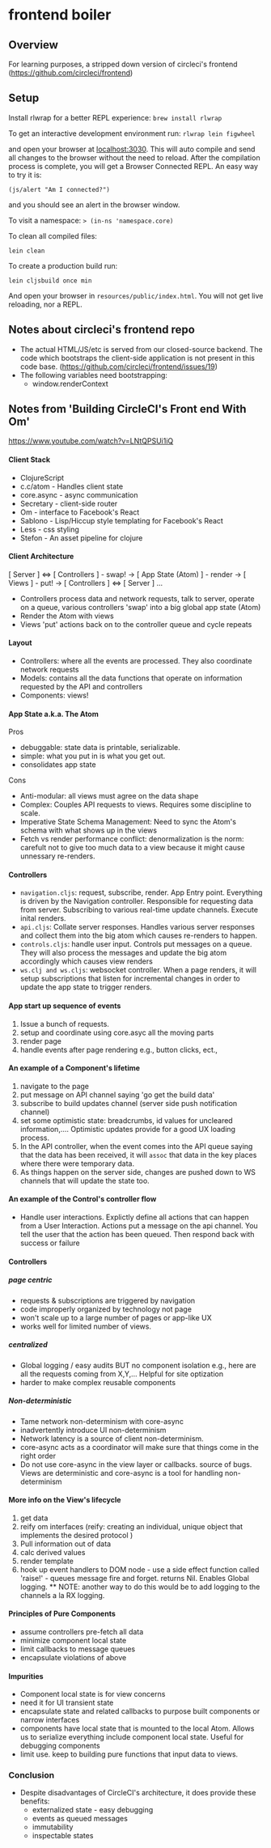 # frontend boiler
## Overview
For learning purposes, a stripped down version of circleci's frontend
(https://github.com/circleci/frontend)

## Setup

Install rlwrap for a better REPL experience: `brew install rlwrap`

To get an interactive development environment run: `rlwrap lein figwheel`

and open your browser at [localhost:3030](http://localhost:3030/).
This will auto compile and send all changes to the browser without the
need to reload. After the compilation process is complete, you will
get a Browser Connected REPL. An easy way to try it is:

    (js/alert "Am I connected?")

and you should see an alert in the browser window.

To visit a namespace: `> (in-ns 'namespace.core)`

To clean all compiled files:

    lein clean

To create a production build run:

    lein cljsbuild once min

And open your browser in `resources/public/index.html`. You will not
get live reloading, nor a REPL.

## Notes about circleci's frontend repo
- The actual HTML/JS/etc is served from our closed-source backend. The code which bootstraps the client-side application is not present in this code base. (https://github.com/circleci/frontend/issues/19)
- The following variables need bootstrapping:
  * window.renderContext

## Notes from 'Building CircleCI's Front end With Om'
https://www.youtube.com/watch?v=LNtQPSUi1iQ

#### Client Stack
- ClojureScript
- c.c/atom - Handles client state
- core.async - async communication
- Secretary - client-side router
- Om - interface to Facebook's React
- Sablono - Lisp/Hiccup style templating for Facebook's React
- Less - css styling
- Stefon - An asset pipeline for clojure

#### Client Architecture

[ Server ] <=> [ Controllers ] - swap! -> [ App State (Atom) ] - render -> [ Views ] - put! ->
[ Controllers ] <=> [ Server ] ...

- Controllers process data and network requests, talk to server, operate on a queue, various
  controllers 'swap' into a big global app state (Atom)
- Render the Atom with views
- Views 'put' actions back on to the controller queue and cycle repeats

#### Layout
- Controllers: where all the events are processed. They also coordinate network requests
- Models: contains all the data functions that operate on information requested
  by the API and controllers
- Components: views!

#### App State a.k.a. The Atom
Pros
- debuggable: state data is printable, serializable.
- simple: what you put in is what you get out.
- consolidates app state

Cons
- Anti-modular: all views must agree on the data shape
- Complex: Couples API requests to views. Requires some discipline to scale.
- Imperative State Schema Management: Need to sync the Atom's schema with what shows up in the views
- Fetch vs render performance conflict: denormalization is the norm: carefult not to give too much data to a view because it
  might cause unnessary re-renders.

#### Controllers
- `navigation.cljs`: request, subscribe, render. App Entry point. Everything is
  driven by the Navigation controller. Responsible for requesting data from server. Subscribing to various real-time update
    channels. Execute inital renders.
- `api.cljs`: Collate server responses. Handles various server responses and collect them into the big atom which causes re-renders to happen.
- `controls.cljs`: handle user input. Controls put messages on a queue. They
  will also process the messages and update the big atom accordingly which
  causes view renders
- `ws.clj and ws.cljs`: websocket controller. When a page renders, it will setup
  subscriptions that listen for incremental changes in order to update the app
  state to trigger renders.

#### App start up sequence of events
1. Issue a bunch of requests.
2. setup and coordinate using core.asyc all the moving parts
3. render page
4. handle events after page rendering e.g., button clicks, ect.,

#### An example of a Component's lifetime
1. navigate to the page
2. put message on API channel saying 'go get the build data'
3. subscribe to build updates channel (server side push notification channel)
4. set some optimistic state: breadcrumbs, id values for uncleared
   information,.... Optimistic updates provide for a good UX loading process.
5. In the API controller, when the event comes into the API queue saying that
   the data has been received, it will `assoc` that data in the key places where
   there were temporary data.
6. As things happen on the server side, changes are pushed down to WS channels
   that will update the state too.

#### An example of the Control's controller flow
- Handle user interactions. Explictly define all actions that can happen from
  a User Interaction. Actions put a message on the api channel. You tell the
  user that the action has been queued. Then respond back with success or
  failure

#### Controllers
##### page centric
- requests & subscriptions are triggered by navigation
- code improperly organized by technology not page
- won't scale up to a large number of pages or app-like UX
- works well for limited number of views.

##### centralized
- Global logging / easy audits BUT no component isolation e.g.,
  here are all the requests coming from X,Y,... Helpful for site optization
- harder to make complex reusable components

##### Non-deterministic
- Tame network non-determinism with core-async
- inadvertently introduce UI non-determinism
- Network latency is a source of client non-determinism.
- core-async acts as a coordinator will make sure that things come in the right order
- Do not use core-async in the view layer or callbacks. source of bugs. Views
  are deterministic and core-async is a tool for handling non-determinism

#### More info on the View's lifecycle
1. get data
2. reify om interfaces (reify: creating an individual, unique object that implements
   the desired protocol )
3. Pull information out of data
4. calc derived values
5. render template
6. hook up event handlers to DOM node - use a side effect function called 'raise!' - queues message fire and forget.
   returns Nil. Enables Global logging.
   ** NOTE: another way to do this would be to add logging to the channels a la
   RX logging.

#### Principles of Pure Components
- assume controllers pre-fetch all data
- minimize component local state
- limit callbacks to message queues
- encapsulate violations of above

#### Impurities
- Component local state is for view concerns
- need it for UI transient state
- encapsulate state and related callbacks to purpose built components or narrow
  interfaces
- components have local state that is mounted to the local Atom. Allows us to
  serialize everything include component local state. Useful for debugging
  components
- limit use. keep to building pure functions that input data to views.

### Conclusion
- Despite disadvantages of CircleCI's architecture, it does provide these
  benefits:
  - externalized state - easy debugging
  - events as queued messages
  - immutability
  - inspectable states
